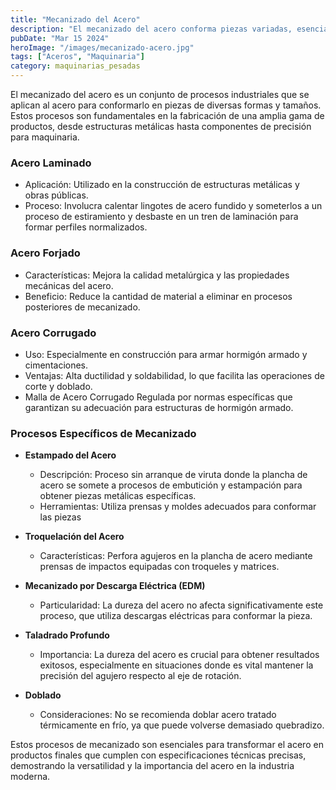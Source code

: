 ```yaml
---
title: "Mecanizado del Acero"
description: "El mecanizado del acero conforma piezas variadas, esencial en fabricación desde estructuras hasta precisión en maquinaria, incluyendo laminado, forjado, y procesos específicos como estampado y EDM"
pubDate: "Mar 15 2024"
heroImage: "/images/mecanizado-acero.jpg"
tags: ["Aceros", "Maquinaria"]
category: maquinarias_pesadas
---
```


El mecanizado del acero es un conjunto de procesos industriales que se aplican al acero para conformarlo en piezas de diversas formas y tamaños. Estos procesos son fundamentales en la fabricación de una amplia gama de productos, desde estructuras metálicas hasta componentes de precisión para maquinaria.

### Acero Laminado

- Aplicación: Utilizado en la construcción de estructuras metálicas y obras públicas.
- Proceso: Involucra calentar lingotes de acero fundido y someterlos a un proceso de estiramiento y desbaste en un tren de laminación para formar perfiles normalizados.

### Acero Forjado

- Características: Mejora la calidad metalúrgica y las propiedades mecánicas del acero.
- Beneficio: Reduce la cantidad de material a eliminar en procesos posteriores de mecanizado.

### Acero Corrugado

- Uso: Especialmente en construcción para armar hormigón armado y cimentaciones.
- Ventajas: Alta ductilidad y soldabilidad, lo que facilita las operaciones de corte y doblado.
- Malla de Acero Corrugado
  Regulada por normas específicas que garantizan su adecuación para estructuras de hormigón armado.

### Procesos Específicos de Mecanizado

- **Estampado del Acero**

  - Descripción: Proceso sin arranque de viruta donde la plancha de acero se somete a procesos de embutición y estampación para obtener piezas metálicas específicas.
  - Herramientas: Utiliza prensas y moldes adecuados para conformar las piezas

- **Troquelación del Acero**

  - Características: Perfora agujeros en la plancha de acero mediante prensas de impactos equipadas con troqueles y matrices.

- **Mecanizado por Descarga Eléctrica (EDM)**

  - Particularidad: La dureza del acero no afecta significativamente este proceso, que utiliza descargas eléctricas para conformar la pieza.

- **Taladrado Profundo**

  - Importancia: La dureza del acero es crucial para obtener resultados exitosos, especialmente en situaciones donde es vital mantener la precisión del agujero respecto al eje de rotación.

- **Doblado**

  - Consideraciones: No se recomienda doblar acero tratado térmicamente en frío, ya que puede volverse demasiado quebradizo.

Estos procesos de mecanizado son esenciales para transformar el acero en productos finales que cumplen con especificaciones técnicas precisas, demostrando la versatilidad y la importancia del acero en la industria moderna​​.
